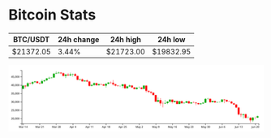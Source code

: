 # Bitcoin Stats

BTC/USDT|24h change|24h high|24h low|
|---|---|---|---|
|$21372.05|3.44%|$21723.00|$19832.95|

<img src="./chart.svg">
